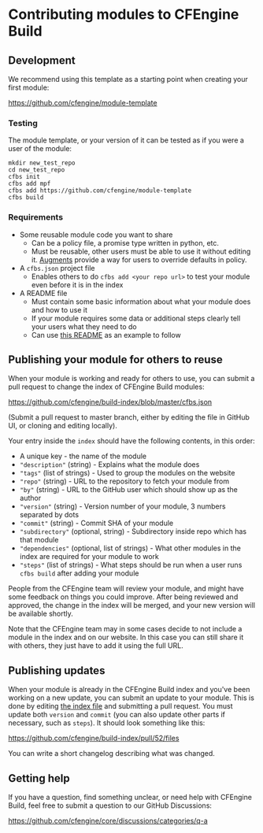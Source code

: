 # Contributing modules to CFEngine Build

## Development

We recommend using this template as a starting point when creating your first module:

https://github.com/cfengine/module-template

### Testing

The module template, or your version of it can be tested as if you were a user of the module:

```
mkdir new_test_repo
cd new_test_repo
cfbs init
cfbs add mpf
cfbs add https://github.com/cfengine/module-template
cfbs build
```

### Requirements

* Some reusable module code you want to share
  * Can be a policy file, a promise type written in python, etc.
  * Must be reusable, other users must be able to use it without editing it. [Augments](https://docs.cfengine.com/docs/master/reference-language-concepts-augments.html) provide a way for users to override defaults in policy.
* A `cfbs.json` project file
  * Enables others to do `cfbs add <your repo url>` to test your module even before it is in the index
* A README file
  * Must contain some basic information about what your module does and how to use it
  * If your module requires some data or additional steps clearly tell your users what they need to do
  * Can use [this README](https://github.com/cfengine/modules/blob/master/promise-types/git/README.md) as an example to follow

## Publishing your module for others to reuse

When your module is working and ready for others to use, you can submit a pull request to change the index of CFEngine Build modules:

https://github.com/cfengine/build-index/blob/master/cfbs.json

(Submit a pull request to master branch, either by editing the file in GitHub UI, or cloning and editing locally).

Your entry inside the `index` should have the following contents, in this order:
* A unique key - the name of the module
* `"description"` (string) - Explains what the module does
* `"tags"` (list of strings) - Used to group the modules on the website
* `"repo"` (string) - URL to the repository to fetch your module from
* `"by"` (string) - URL to the GitHub user which should show up as the author
* `"version"` (string) - Version number of your module, 3 numbers separated by dots
* `"commit"` (string) - Commit SHA of your module
* `"subdirectory"` (optional, string) - Subdirectory inside repo which has that module
* `"dependencies"` (optional, list of strings) - What other modules in the index are required for your module to work
* `"steps"` (list of strings) - What steps should be run when a user runs `cfbs build` after adding your module

People from the CFEngine team will review your module, and might have some feedback on things you could improve.
After being reviewed and approved, the change in the index will be merged, and your new version will be available shortly.

Note that the CFEngine team may in some cases decide to not include a module in the index and on our website.
In this case you can still share it with others, they just have to add it using the full URL.

## Publishing updates

When your module is already in the CFEngine Build index and you've been working on a new update, you can submit an update to your module.
This is done by editing [the index file](https://github.com/cfengine/build-index/blob/master/cfbs.json) and submitting a pull request.
You must update both `version` and `commit` (you can also update other parts if necessary, such as `steps`).
It should look something like this:

https://github.com/cfengine/build-index/pull/52/files

You can write a short changelog describing what was changed.

## Getting help

If you have a question, find something unclear, or need help with CFEngine Build, feel free to submit a question to our GitHub Discussions:

https://github.com/cfengine/core/discussions/categories/q-a
